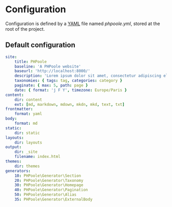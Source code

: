 <!--
layout: documentation.html
repository: https://github.com/PHPoole/PHPoole/edit/master/docs/
-->
# Configuration

Configuration is defined by a [YAML](http://www.yaml.org/spec/1.2/spec.html) file named _phpoole.yml_, stored at the root of the project.

## Default configuration

```yml
site:
    title: PHPoole
    baseline: 'A PHPoole website'
    baseurl: 'http://localhost:8000/'
    description: 'Lorem ipsum dolor sit amet, consectetur adipiscing elit, sed do eiusmod tempor incididunt ut labore et dolore magna aliqua.'
    taxonomies: { tags: tag, categories: category }
    paginate: { max: 5, path: page }
    date: { format: 'j F Y', timezone: Europe/Paris }
content:
    dir: content
    ext: [md, markdown, mdown, mkdn, mkd, text, txt]
frontmatter:
    format: yaml
body:
    format: md
static:
    dir: static
layouts:
    dir: layouts
output:
    dir: _site
    filename: index.html
themes:
    dir: themes
generators:
    10: PHPoole\Generator\Section
    20: PHPoole\Generator\Taxonomy
    30: PHPoole\Generator\Homepage
    40: PHPoole\Generator\Pagination
    50: PHPoole\Generator\Alias
    35: PHPoole\Generator\ExternalBody
```
